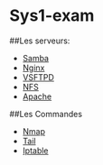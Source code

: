 # Sys1-exam

##Les serveurs:
- [Samba](https://github.com/Ezdev2/Sys1-exam/blob/4229d850150b985be788e526505a5e9fb97f5253/Serveur/Samba/Samba.txt)
- [Nginx](https://github.com/Ezdev2/Sys1-exam/blob/4a0092e0dd2f81ba55e743d236c3e671e9a2434f/Serveur/Nginx/Nginx.txt)
- [VSFTPD](https://github.com/Ezdev2/Sys1-exam/blob/a4bccb03d20e66e93a5debcb36626401977c8e55/Serveur/VSFTPD/VSFTPD.txt)
- [NFS](https://github.com/Ezdev2/Sys1-exam/blob/443ff133fd98f944376b0b2e8856d1ba952bfa8f/Serveur/NFS/NFS.txt)
- [Apache](https://github.com/Ezdev2/Sys1-exam/blob/da59c91b6cad598efdb701f586e530a552151bea/Serveur/Apache/Apache.txt)

##Les Commandes
- [Nmap](https://github.com/Ezdev2/Sys1-exam/blob/0d48d8fef84327016490033e0149ebe1f54006f8/Commande/Nmap/Nmap.txt)
- [Tail](https://github.com/Ezdev2/Sys1-exam/blob/66cedbfbf4e7034b07dc70caabec11d7a6d37eea/Commande/Tail/Tail.txt)
- [Iptable](https://github.com/Ezdev2/Sys1-exam/blob/b046b86fc9816455ff53cf144192cf3891a181ce/Commande/Iptable/Iptable.txt)
